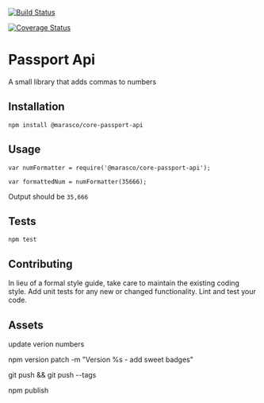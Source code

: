 [![Build Status](https://travis-ci.org/razorphish/core-passport-api.svg?branch=master)](https://travis-ci.org/razorphish/core-passport-api)

[![Coverage Status](https://coveralls.io/repos/github/razorphish/core-passport-api/badge.svg)](https://coveralls.io/github/razorphish/core-passport-api)

Passport Api
=========

A small library that adds commas to numbers

## Installation

  `npm install @marasco/core-passport-api`

## Usage

    var numFormatter = require('@marasco/core-passport-api');

    var formattedNum = numFormatter(35666);
  
  
  Output should be `35,666`


## Tests

  `npm test`

## Contributing

In lieu of a formal style guide, take care to maintain the existing coding style. Add unit tests for any new or changed functionality.  Lint and test your code.

## Assets

update verion numbers

npm version patch -m "Version %s - add sweet badges"

git push && git push --tags

npm publish